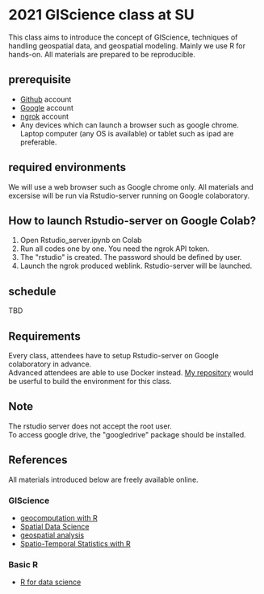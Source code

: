 # 2021 GIScience class at SU
This class aims to introduce the concept of GIScience, techniques of handling geospatial data, and geospatial modeling. Mainly we use R for hands-on. All materials are prepared to be reproducible.

## prerequisite
- [Github](https://github.com/) account
- [Google](https://www.google.com/) account
- [ngrok](https://ngrok.com/) account
- Any devices which can launch a browser such as google chrome. Laptop computer (any OS is available) or tablet such as ipad are preferable. 

## required environments
We will use a web browser such as Google chrome only. All materials and excersise will be run via Rstudio-server running on Google colaboratory.

## How to launch Rstudio-server on Google Colab?
1. Open Rstudio_server.ipynb on Colab
2. Run all codes one by one. You need the ngrok API token. 
3. The "rstudio" is created. The password should be defined by user.
4. Launch the ngrok produced weblink. Rstudio-server will be launched.

## schedule
TBD

## Requirements
Every class, attendees have to setup Rstudio-server on Google colaboratory in advance.  
Advanced attendees are able to use Docker instead.  [My repository](https://github.com/naru-T/myrockerspatial_build) would be userful to build the environment for this class.  

## Note
The rstudio server does not accept the root user.  
To access google drive, the "googledrive" package should be installed.  


## References
All materials introduced below are freely available online.  

### GIScience 
- [geocomputation with R](https://geocompr.robinlovelace.net/)  
- [Spatial Data Science](https://keen-swartz-3146c4.netlify.app/)  
- [geospatial analysis](https://spatialanalysisonline.com/HTML/index.html)  
- [Spatio-Temporal Statistics with R](https://spacetimewithr.org/)   

### Basic R
- [R for data science](https://r4ds.had.co.nz/)  

